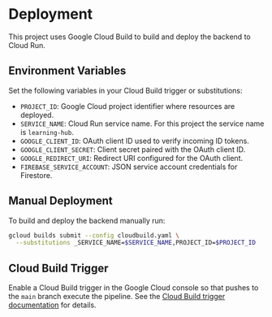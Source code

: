 # Deployment

This project uses Google Cloud Build to build and deploy the backend to Cloud Run.

## Environment Variables

Set the following variables in your Cloud Build trigger or substitutions:

- `PROJECT_ID`: Google Cloud project identifier where resources are deployed.
- `SERVICE_NAME`: Cloud Run service name. For this project the service name is `learning-hub`.
- `GOOGLE_CLIENT_ID`: OAuth client ID used to verify incoming ID tokens.
- `GOOGLE_CLIENT_SECRET`: Client secret paired with the OAuth client ID.
- `GOOGLE_REDIRECT_URI`: Redirect URI configured for the OAuth client.
- `FIREBASE_SERVICE_ACCOUNT`: JSON service account credentials for Firestore.

## Manual Deployment

To build and deploy the backend manually run:

```bash
gcloud builds submit --config cloudbuild.yaml \
  --substitutions _SERVICE_NAME=$SERVICE_NAME,PROJECT_ID=$PROJECT_ID
```

## Cloud Build Trigger

Enable a Cloud Build trigger in the Google Cloud console so that pushes to the `main` branch execute the pipeline. See the [Cloud Build trigger documentation](https://cloud.google.com/build/docs/automate-builds/github/create-github-app-triggers) for details.
